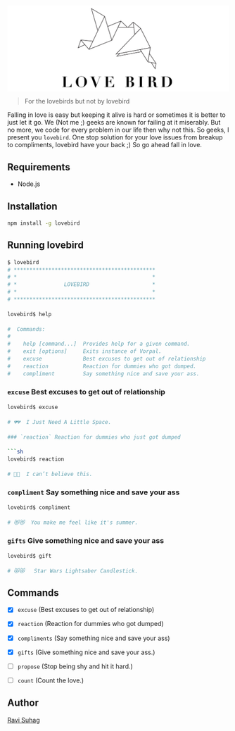 <img align="center" src="media/icon.png">

> For the lovebirds but not by lovebird

Falling in love is easy but keeping it alive is hard or sometimes it is better to just let it go. We (Not me ;) geeks are known for failing at it miserably. But no more, we code for every problem in our life then why not this. So geeks, I present you `lovebird`. One stop solution for your love issues from breakup to compliments, lovebird have your back ;) So go ahead fall in love.

## Requirements

- Node.js

## Installation

```sh
npm install -g lovebird
```
## Running lovebird

```sh
$ lovebird
# *********************************************
# *                                           *
# *               LOVEBIRD                    *
# *                                           *
# *********************************************

lovebird$ help

#  Commands:
#
#    help [command...]  Provides help for a given command.
#    exit [options]     Exits instance of Vorpal.
#    excuse             Best excuses to get out of relationship
#    reaction           Reaction for dummies who got dumped.
#    compliment         Say something nice and save your ass.
```

### `excuse` Best excuses to get out of relationship

```sh
lovebird$ excuse

# 💔💔  I Just Need A Little Space.

### `reaction` Reaction for dummies who just got dumped

```sh
lovebird$ reaction

# 🙌🙌  I can’t believe this.
```

### `compliment` Say something nice and save your ass

```sh
lovebird$ compliment

# 😻😻  You make me feel like it's summer.
```

### `gifts` Give something nice and save your ass

```sh
lovebird$ gift

# 😻😻   Star Wars Lightsaber Candlestick.
```

## Commands

- [x] `excuse` (Best excuses to get out of relationship)
- [x] `reaction` (Reaction for dummies who got dumped)
- [x] `compliments` (Say something nice and save your ass)
- [x] `gifts`  (Give something nice and save your ass.)
- [ ] `propose` (Stop being shy and hit it hard.)
- [ ] `count` (Count the love.)


## Author
[Ravi Suhag](http://www.ravisuhag.com)